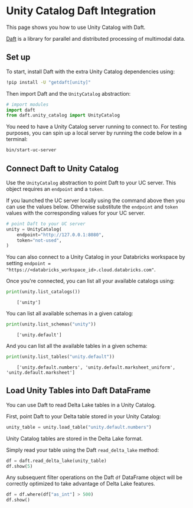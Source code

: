 # Unity Catalog Daft Integration

This page shows you how to use Unity Catalog with Daft.

[Daft](https://getdaft.io/) is a library for parallel and distributed processing of multimodal data.

## Set up

To start, install Daft with the extra Unity Catalog dependencies using:

```sh
!pip install -U "getdaft[unity]"
```

Then import Daft and the `UnityCatalog` abstraction:

```python
# import modules
import daft
from daft.unity_catalog import UnityCatalog
```

You need to have a Unity Catalog server running to connect to. For testing purposes, you can spin up a local server by running the code below in a terminal:

```sh
bin/start-uc-server
```

## Connect Daft to Unity Catalog

Use the `UnityCatalog` abstraction to point Daft to your UC server. This object requires an `endpoint` and a `token`.

If you launched the UC server locally using the command above then you can use the values below. Otherwise substitute the `endpoint` and `token` values with the corresponding values for your UC server.

```python
# point Daft to your UC server
unity = UnityCatalog(
    endpoint="http://127.0.0.1:8080",
    token="not-used",
)
```

You can also connect to a Unity Catalog in your Databricks workspace by setting `endpoint = "https://<databricks_workspace_id>.cloud.databricks.com"`.

Once you're connected, you can list all your available catalogs using:

```python
print(unity.list_catalogs())
```

```
    ['unity']
```

You can list all available schemas in a given catalog:

```python
print(unity.list_schemas("unity"))
```

```
    ['unity.default']
```

And you can list all the available tables in a given schema:

```python
print(unity.list_tables("unity.default"))
```

```
    ['unity.default.numbers', 'unity.default.marksheet_uniform', 'unity.default.marksheet']
```

## Load Unity Tables into Daft DataFrame

You can use Daft to read Delta Lake tables in a Unity Catalog.

First, point Daft to your Delta table stored in your Unity Catalog:

```python
unity_table = unity.load_table("unity.default.numbers")
```

Unity Catalog tables are stored in the Delta Lake format.

Simply read your table using the Daft `read_delta_lake` method:

```python
df = daft.read_delta_lake(unity_table)
df.show(5)
```

Any subsequent filter operations on the Daft `df` DataFrame object will be correctly optimized to take advantage of Delta Lake features.

```python
df = df.where(df["as_int"] > 500)
df.show()
```
